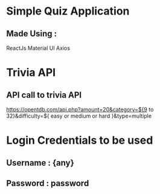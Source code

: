 # Simple Quiz Application

## Made Using :

ReactJs
Material UI
Axios

# Trivia API

## API call to trivia API

https://opentdb.com/api.php?amount=20&category=${9 to 32}&difficulty=${ easy or medium or hard }&type=multiple

# Login Credentials to be used

## Username : {any}

## Password : password
